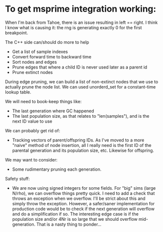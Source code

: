 # To get msprime integration working:

When I'm back from Tahoe, there is an issue resulting in left == right.  I think I know what is causing it: the rng is generating exactly 0 for the first breakpoint. 

The C++ side can/should do more to help

* Get a list of sample indexes
* Convert forward time to backward time
* Sort nodes and edges
* Prune edges that where a child ID is never used later as a parent id
* Prune extinct nodes

During edge pruning, we can build a list of non-extinct nodes that we use
to actually prune the node list.  We can used unorderd_set for a constant-time
lookup table.

We will need to book-keep things like:

* The last generation where GC happened
* The last population size, as that relates to "len(samples"), and is the next ID value to use

We can probably get rid of:

* Tracking vectors of parent/offspring IDs. As I've moved to a more "naive" method of node insertion, all I really need is the first ID of the parental generation and its population size, etc.  Likewise for offspring.

We may want to consider:

* Some rudimentary pruning each generation.

Safety stuff:

* We are now using signed integers for some fields.  For "big" sims (large N/rho), we can overflow things pretty quick.  I need to add a check that throws an exception when we overflow.  I'll be strict about this and simply throw the exception.  However, a safer/saner implementation for production code would be to check if the next generation will overflow and do a simplification if so.   The interesting edge case is if the population size and/or 4Nr is so large that we should overflow mid-generation.  That is a nasty thing to ponder...

